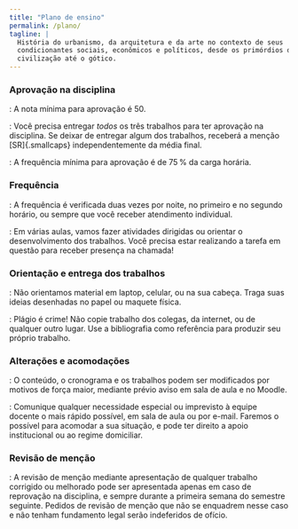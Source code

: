 ```yaml
---
title: "Plano de ensino"
permalink: /plano/
tagline: |
  História do urbanismo, da arquitetura e da arte no contexto de seus
  condicionantes sociais, econômicos e políticos, desde os primórdios da
  civilização até o gótico.
---
```


<!--
   -# Antes de começar #
   -
   -1. [Por que estudamos história da arquitetura ?](../_plano/por-que-historia.md) [>_<]
   -2. [Como estudamos história na FAU–UnB ?](../_plano/sobre-disciplina.md) [>_<]
   -
   -# Para começar #
   -
   -1. [O que você vai aprender nesta disciplina ?](../_plano/objetivos.md) [>_<]
   -2. [Como vamos trabalhar no retorno presencial ?](../_plano/metodologia.md) [>_<]
   -3. [O que você precisa ler ?](../_plano/bibliografia.md) [>_<]
   -4. [O que você precisa fazer ?](../_plano/avalia.md) [>_<]
   -5. [Que materiais você precisa ter para fazer os trabalhos ?](../_trabalho/materiais.md) [>_<]
   -
   -->

### Aprovação na disciplina ###

<i class="fas fa-award"></i>

: A nota mínima para aprovação é 50.

<i class="fas fa-tasks"></i>

: Você precisa entregar *todos* os três trabalhos para ter aprovação na
  disciplina. Se deixar de entregar algum dos trabalhos, receberá a
  menção [SR]{.smallcaps} independentemente da média final.

<i class="fas fa-calendar-check"></i>

: A frequência mínima para aprovação é de 75 % da carga horária.

### Frequência ###

<i class="fas fa-clock"></i>

: A frequência é verificada duas vezes por noite, no primeiro e no
  segundo horário, ou sempre que você receber atendimento individual.

<i class="fas fa-pencil-ruler"></i>

: Em várias aulas, vamos fazer atividades dirigidas ou orientar o
  desenvolvimento dos trabalhos. Você precisa estar realizando a tarefa
  em questão para receber presença na chamada!

### Orientação e entrega dos trabalhos ###

<i class="fas fa-laptop"></i>

: Não orientamos material em laptop, celular, ou na sua cabeça. Traga
  suas ideias desenhadas no papel ou maquete física.

<i class="fas fa-copy"></i>

: Plágio é crime! Não copie trabalho dos colegas, da internet, ou de
  qualquer outro lugar. Use a bibliografia como referência para produzir
  seu próprio trabalho.

### Alterações e acomodações ###

<i class="ai ai-moodle"></i>

: O conteúdo, o cronograma e os trabalhos podem ser modificados por
  motivos de força maior, mediante prévio aviso em sala de aula e no
  Moodle.

<i class="fas fa-universal-access"></i>

: Comunique qualquer necessidade especial ou imprevisto à equipe docente
  o mais rápido possível, em sala de aula ou por e-mail. Faremos o
  possível para acomodar a sua situação, e pode ter
  direito a apoio institucional ou ao regime domiciliar.


### Revisão de menção ###

<i class="fa-solid fa-person-circle-xmark"></i>

: A revisão de menção mediante apresentação de qualquer trabalho
  corrigido ou melhorado pode ser apresentada apenas em caso de
  reprovação na disciplina, e sempre durante a primeira semana do
  semestre seguinte. Pedidos de revisão de menção que não se enquadrem
  nesse caso e não tenham fundamento legal serão indeferidos de ofício.
